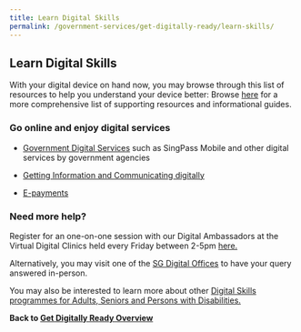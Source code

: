 ```yaml
---
title: Learn Digital Skills 
permalink: /government-services/get-digitally-ready/learn-skills/
---
```


## Learn Digital Skills

With your digital device on hand now, you may browse through this list of resources to help you understand your device better:
Browse [here](https://imsilver.imda.gov.sg/learn-digital-skills/learn-online/overview/) for a more comprehensive list of supporting resources and informational guides.


### Go online and enjoy digital services

- <a href="https://imsilver.imda.gov.sg/learn-digital-skills/learn-online/government-digital-services-bds/" target="_blank">Government Digital Services</a> such as SingPass Mobile and other digital services by government agencies

- <a href="https://imsilver.imda.gov.sg/learn-digital-skills/learn-online/e-communications-bds/" target="_blank">Getting Information and Communicating digitally</a>

- <a href="https://imsilver.imda.gov.sg/learn-digital-skills/learn-online/digital-transactions-bds/">E-payments</a>



### Need more help?

Register for an one-on-one session with our Digital Ambassadors at the Virtual Digital Clinics held every Friday between 2-5pm <a href="https://outlook.office365.com/owa/calendar/VirtualDigitalClinic@imsilver.imda.gov.sg/bookings/" target="_blank">here.</a>

Alternatively, you may visit one of the [SG Digital Offices](https://sdo.gov.sg/sg-digital-community-hubs/) to have your query answered in-person.  

You may also be interested to learn more about other <a href="https://www.imda.gov.sg/for-community/digital-readiness/Digital-Skills-for-Adults-Seniors-and-Persons-with-Disabilities" target="_blank">Digital Skills programmes for Adults, Seniors and Persons with Disabilities.</a>



**Back to [Get Digitally Ready Overview](/government-services/get-digitally-ready/overview/)**
